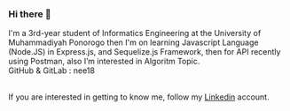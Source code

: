 ### Hi there 👋
I'm a 3rd-year student of Informatics Engineering at the University of Muhammadiyah Ponorogo then I'm on learning Javascript Language (Node.JS) in Express.js, and Sequelize.js Framework, then for API recently using Postman, also I’m interested in Algoritm Topic. 
<br>GitHub & GitLab : nee18</br>

<br>If you are interested in getting to know me, follow my [Linkedin](https://www.linkedin.com/in/nely-dwi-agustin-623447231/) account.</br>

<!--
**nee18/nee18** is a ✨ _special_ ✨ repository because its `README.md` (this file) appears on your GitHub profile.

Here are some ideas to get you started:

- 🔭 I’m currently working on ...
- 🌱 I’m currently learning ...
- 👯 I’m looking to collaborate on ...
- 🤔 I’m looking for help with ...
- 💬 Ask me about ...
- 📫 How to reach me: ...
- 😄 Pronouns: ...
- ⚡ Fun fact: ...
-->
